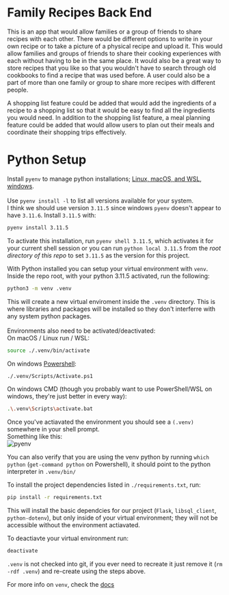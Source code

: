 # Family Recipes Back End
This is an app that would allow families or a group of friends to share recipes with each other. There would be different options to write in your own recipe or to take a picture of a physical recipe and upload it. This would allow families and groups of friends to share their cooking experiences with each without having to be in the same place. It would also be a great way to store recipes that you like so that you wouldn't have to search through old cookbooks to find a recipe that was used before. A user could also be a part of more than one family or group to share more recipes with different people.

A shopping list feature could be added that would add the ingredients of a recipe to a shopping list so that it would be easy to find all the ingredients you would need. In addition to the shopping list feature, a meal planning feature could be added that would allow users to plan out their meals and coordinate their shopping trips effectively.


# Python Setup
Install `pyenv` to manage python installations; [Linux, macOS, and WSL](https://github.com/pyenv/pyenv/tree/master?tab=readme-ov-file#unixmacos), [windows](https://github.com/pyenv-win/pyenv-win?tab=readme-ov-file#installation).  
<br>
Use `pyenv install -l` to list all versions available for your system.  
I think we should use version `3.11.5` since windows `pyenv` doesn't appear to have `3.11.6`. Install `3.11.5` with:
```sh
pyenv install 3.11.5
```
To activate this installation, run `pyenv shell 3.11.5`, which activates it for your current shell session or you can run `python local 3.11.5` from the *root directory of this repo* to set `3.11.5` as the version for this project.  

With Python installed you can setup your virtual environment with `venv`. Inside the repo root, with your python 3.11.5 activated, run the following:
```sh
python3 -m venv .venv
```
This will create a new virtual enviroment inside the `.venv` directory. This is where libraries and packages will be installed so they don't interferre with any system python packages.  
<br>
Environments also need to be activated/deactivated:  
On macOS / Linux run / WSL:
```sh
source ./.venv/bin/activate
```
On windows [Powershell](https://github.com/PowerShell/PowerShell):
```sh
./.venv/Scripts/Activate.ps1
```
On windows CMD (though you probably want to use PowerShell/WSL on windows, they're just better in every way):
```sh
.\.venv\Scripts\activate.bat
```

Once you've actiavated the environment you should see a `(.venv)` somewhere in your shell prompt.  
Something like this:  
![pyenv](https://github.com/marshnoe000/family-recipes/assets/37233002/aff29557-1bc4-4d5e-b17a-91c60c69f02f)

You can also verify that you are using the venv python by running `which python` (`get-command python` on Powershell), it should point to the python interpreter in `.venv/bin/`  

To install the project dependencies listed in `./requirements.txt`, run:
```sh
pip install -r requirements.txt
```

This will install the basic dependcies for our project (`Flask`, `libsql_client`, `python-dotenv`), but only inside of your virtual environment; they will not be accessible without the environment actiavated.  

To deactiavte your virtual environment run:
```sh
deactivate
```

`.venv` is not checked into git, if you ever need to recreate it just remove it (`rm -rdf .venv`) and re-create using the steps above.  

For more info on `venv`, check the [docs](https://docs.python.org/3/library/venv.html)

